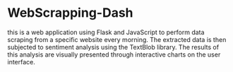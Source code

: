 # WebScrapping-Dash
this is a web application using Flask and JavaScript to perform data scraping from a specific website every morning. The extracted data is then subjected to sentiment analysis using the TextBlob library. The results of this analysis are visually presented through interactive charts on the user interface.
